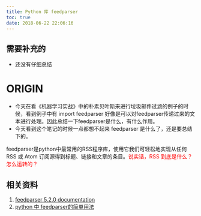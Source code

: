 ```yaml
---
title: Python 库 feedparser
toc: true
date: 2018-06-22 22:06:16
---
```

## 需要补充的
- 还没有仔细总结


# ORIGIN
- 今天在看《机器学习实战》中的朴素贝叶斯来进行垃圾邮件过滤的例子的时候，看到例子中有 import feedparser 好像是可以对feedparser传递过来的文本进行处理。因此总结一下feedparser是什么，有什么作用。
- 今天看到这个笔记的时候一点都想不起来 feedparser 是什么了，还是要总结下的。





feedparser是python中最常用的RSS程序库，使用它我们可轻松地实现从任何 RSS 或 Atom 订阅源得到标题、链接和文章的条目。<font color=red>说实话，RSS 到底是什么？怎么运转的？</font>





## 相关资料
  1. [feedparser 5.2.0 documentation](https://pythonhosted.org/feedparser/index.html#)
  2. [python 中 feedparser的简单用法](https://blog.csdn.net/lilong117194/article/details/77323673)
